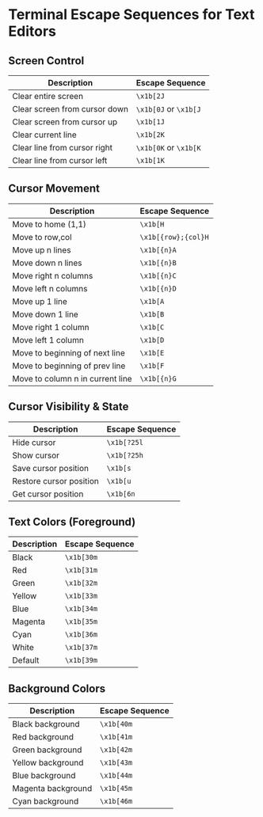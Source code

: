 # Terminal Escape Sequences for Text Editors

## Screen Control
| Description                   | Escape Sequence       |
|-------------------------------|-----------------------|
| Clear entire screen           | `\x1b[2J`             |
| Clear screen from cursor down | `\x1b[0J` or `\x1b[J` |
| Clear screen from cursor up   | `\x1b[1J`             |
| Clear current line            | `\x1b[2K`             |
| Clear line from cursor right  | `\x1b[0K` or `\x1b[K` |
| Clear line from cursor left   | `\x1b[1K`             |

## Cursor Movement
| Description                      | Escape Sequence     |
|----------------------------------|---------------------|
| Move to home (1,1)               | `\x1b[H`            |
| Move to row,col                  | `\x1b[{row};{col}H` |
| Move up n lines                  | `\x1b[{n}A`         |
| Move down n lines                | `\x1b[{n}B`         |
| Move right n columns             | `\x1b[{n}C`         |
| Move left n columns              | `\x1b[{n}D`         |
| Move up 1 line                   | `\x1b[A`            |
| Move down 1 line                 | `\x1b[B`            |
| Move right 1 column              | `\x1b[C`            |
| Move left 1 column               | `\x1b[D`            |
| Move to beginning of next line   | `\x1b[E`            |
| Move to beginning of prev line   | `\x1b[F`            |
| Move to column n in current line | `\x1b[{n}G`         |

## Cursor Visibility & State
| Description             | Escape Sequence |
|-------------------------|-----------------|
| Hide cursor             | `\x1b[?25l`     |
| Show cursor             | `\x1b[?25h`     |
| Save cursor position    | `\x1b[s`        |
| Restore cursor position | `\x1b[u`        |
| Get cursor position     | `\x1b[6n`       |

## Text Colors (Foreground)
| Description | Escape Sequence |
|-------------|-----------------|
| Black       | `\x1b[30m`      |
| Red         | `\x1b[31m`      |
| Green       | `\x1b[32m`      |
| Yellow      | `\x1b[33m`      |
| Blue        | `\x1b[34m`      |
| Magenta     | `\x1b[35m`      |
| Cyan        | `\x1b[36m`      |
| White       | `\x1b[37m`      |
| Default     | `\x1b[39m`      |

## Background Colors
| Description        | Escape Sequence |
|--------------------|-----------------|
| Black background   | `\x1b[40m`      |
| Red background     | `\x1b[41m`      |
| Green background   | `\x1b[42m`      |
| Yellow background  | `\x1b[43m`      |
| Blue background    | `\x1b[44m`      |
| Magenta background | `\x1b[45m`      |
| Cyan background    | `\x1b[46m`      |
